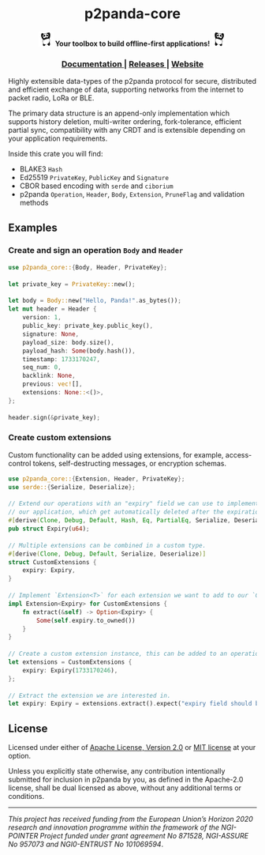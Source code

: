 <h1 align="center">p2panda-core</h1>

<div align="center">
  <img src="https://raw.githubusercontent.com/p2panda/.github/main/assets/panda-left.gif" width="auto" height="30px">
  <strong>Your toolbox to build offline-first applications!</strong>
  <img src="https://raw.githubusercontent.com/p2panda/.github/main/assets/panda-right.gif" width="auto" height="30px">
</div>

<div align="center">
  <h3>
    <a href="https://docs.rs/p2panda-core">
      Documentation
    </a>
    <span> | </span>
    <a href="https://github.com/p2panda/p2panda/releases">
      Releases
    </a>
    <span> | </span>
    <a href="https://p2panda.org">
      Website
    </a>
  </h3>
</div>

Highly extensible data-types of the p2panda protocol for secure, distributed and efficient
exchange of data, supporting networks from the internet to packet radio, LoRa or BLE. 

The primary data structure is an append-only implementation which supports history deletion,
multi-writer ordering, fork-tolerance, efficient partial sync, compatibility with any CRDT and is
extensible depending on your application requirements. 

Inside this crate you will find:
* BLAKE3 `Hash`
* Ed25519 `PrivateKey`, `PublicKey` and `Signature`
* CBOR based encoding with `serde` and `ciborium`
* p2panda `Operation`, `Header`, `Body`, `Extension`, `PruneFlag` and validation methods

## Examples

### Create and sign an operation `Body` and `Header`

```rust
use p2panda_core::{Body, Header, PrivateKey};

let private_key = PrivateKey::new();

let body = Body::new("Hello, Panda!".as_bytes());
let mut header = Header {
    version: 1,
    public_key: private_key.public_key(),
    signature: None,
    payload_size: body.size(),
    payload_hash: Some(body.hash()),
    timestamp: 1733170247,
    seq_num: 0,
    backlink: None,
    previous: vec![],
    extensions: None::<()>,
};

header.sign(&private_key);
```

### Create custom extensions

Custom functionality can be added using extensions, for example, access-control tokens,
self-destructing messages, or encryption schemas. 

```rust
use p2panda_core::{Extension, Header, PrivateKey};
use serde::{Serialize, Deserialize};

// Extend our operations with an "expiry" field we can use to implement "ephemeral messages" in
// our application, which get automatically deleted after the expiration timestamp is due.
#[derive(Clone, Debug, Default, Hash, Eq, PartialEq, Serialize, Deserialize)]
pub struct Expiry(u64);

// Multiple extensions can be combined in a custom type.
#[derive(Clone, Debug, Default, Serialize, Deserialize)]
struct CustomExtensions {
    expiry: Expiry,
}

// Implement `Extension<T>` for each extension we want to add to our `CustomExtensions`.
impl Extension<Expiry> for CustomExtensions {
    fn extract(&self) -> Option<Expiry> {
        Some(self.expiry.to_owned())
    }
}

// Create a custom extension instance, this can be added to an operation's header.
let extensions = CustomExtensions {
    expiry: Expiry(1733170246),
};

// Extract the extension we are interested in.
let expiry: Expiry = extensions.extract().expect("expiry field should be set");
```

## License

Licensed under either of [Apache License, Version 2.0] or [MIT license] at your option.

Unless you explicitly state otherwise, any contribution intentionally submitted for inclusion in
p2panda by you, as defined in the Apache-2.0 license, shall be dual licensed as above, without any
additional terms or conditions.

[Apache License, Version 2.0]: https://github.com/p2panda/p2panda/blob/main/LICENSES/Apache-2.0.txt
[MIT license]: https://github.com/p2panda/p2panda/blob/main/LICENSES/MIT.txt

---

_This project has received funding from the European Union’s Horizon 2020
research and innovation programme within the framework of the NGI-POINTER
Project funded under grant agreement No 871528, NGI-ASSURE No 957073 and
NGI0-ENTRUST No 101069594_.
